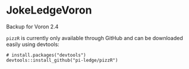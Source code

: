 # JokeLedgeVoron
Backup for Voron 2.4

`pizzR` is currently only available through GitHub and can be downloaded easily using devtools:

```
# install.packages("devtools")
devtools::install_github("pi-ledge/pizzR")
```
